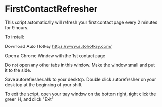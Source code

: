 # FirstContactRefresher

This script automatically will refresh your first contact page every 2 minutes for 9 hours. 

To install: 

Download Auto Hotkey https://www.autohotkey.com/

Open a Chrome Window with the 1st contact page 

Do not open any other tabs in this window. Make the window small and put it to the side. 

Save autorefresher.ahk to your desktop.
Double click autorefresher on your desk top at the beginning of your shift.

To exit the script, open your tray window on the bottom right, right click the green H, and click "Exit"
